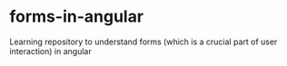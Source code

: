 # forms-in-angular
Learning repository to understand forms (which is a crucial part of user interaction) in angular
